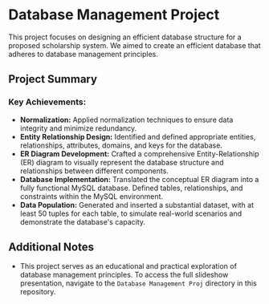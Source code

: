 # Database Management Project
This project focuses on designing an efficient database structure for a proposed scholarship system. We aimed to create an efficient database that adheres to database management principles. 

## Project Summary

### Key Achievements:
- **Normalization:** Applied normalization techniques to ensure data integrity and minimize redundancy. 
- **Entity Relationship Design:** Identified and defined appropriate entities, relationships, attributes, domains, and keys for the database.
- **ER Diagram Development:** Crafted a comprehensive Entity-Relationship (ER) diagram to visually represent the database structure and relationships between different components.
- **Database Implementation:** Translated the conceptual ER diagram into a fully functional MySQL database. Defined tables, relationships, and constraints within the MySQL environment.
- **Data Population:** Generated and inserted a substantial dataset, with at least 50 tuples for each table, to simulate real-world scenarios and demonstrate the database's capacity.

## Additional Notes

- This project serves as an educational and practical exploration of database management principles. To access the full slideshow presentation, navigate to the `Database Management Proj` directory in this repository.







